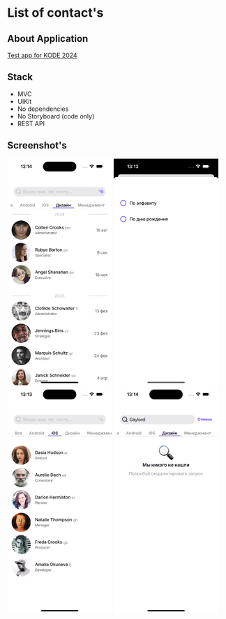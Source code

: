 # List of contact's

## About Application

[Test app for KODE 2024](https://github.com/appKODE/trainee-test-ios-2024)

## Stack

* MVC
* UIKit
* No dependencies 
* No Storyboard (code only)
* REST API

## Screenshot's

<p float="left">
  <img src="/ListsOfContacts1.png" width="240" />
   <img src="/ListsOfContacts2.png" width="240" />
  <img src="/ListsOfContacts3.png" width="240" />
    <img src="/ListsOfContacts4.png" width="240" />
</p>
